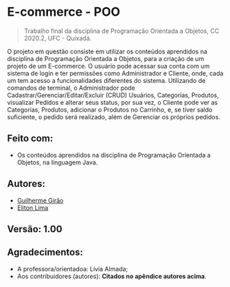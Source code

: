 # E-commerce - POO
> Trabalho final da disciplina de Programação Orientada a Objetos, CC 2020.2, UFC - Quixadá.

O projeto em questão consiste em utilizar os conteúdos aprendidos na disciplina de Programação Orientada a Objetos, para a criação de um projeto de um E-commerce. O usuário pode acessar sua conta com um sistema de login e ter permissões como Administrador e Cliente, onde, cada um tem acesso a funcionalidades diferentes do sistema. Utilizando de comandos de terminal, o Administrador pode Cadastrar/Gerenciar/Editar/Excluir (CRUD) Usuários, Categorias, Produtos, visualizar Pedidos e alterar seus status, por sua vez, o Cliente pode ver as Categorias, Produtos, adicionar o Produtos no Carrinho, e, se tiver saldo suficiente, o pedido será realizado, além de Gerenciar os próprios pedidos.

## Feito com:
* Os conteúdos aprendidos na disciplina  de Programação Orientada a Objetos, na linguagem Java.

## Autores:
- [Guilherme Girão](https://github.com/guilhermegirao)
- [Eliton Lima](https://github.com/Eliton-jpg)

## Versão: 1.00

## Agradecimentos:
* A professora/orientadoa: Lívia Almada;
* Aos contribuidores (autores): **Citados no apêndice autores acima**.
